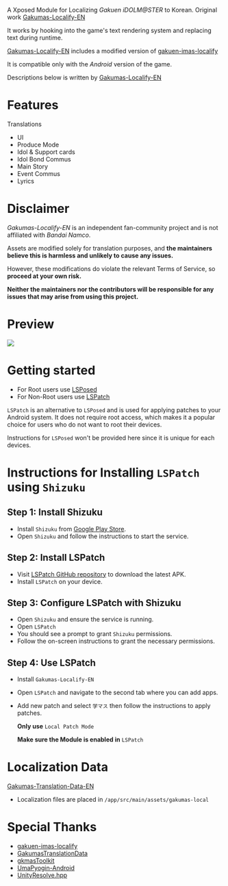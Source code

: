 A Xposed Module for Localizing *Gakuen iDOLM@STER* to Korean.
Original work [Gakumas-Localify-EN](https://github.com/NatsumeLS/Gakumas-Localify-EN)

It works by hooking into the game's text rendering system and replacing text during runtime.

[Gakumas-Localify-EN](https://github.com/NatsumeLS/Gakumas-Localify-EN) includes a modified version of [gakuen-imas-localify](https://github.com/chinosk6/gakuen-imas-localify)

It is compatible only with the *Android* version of the game.

Descriptions below is written by [Gakumas-Localify-EN](https://github.com/NatsumeLS/Gakumas-Localify-EN)


# Features

Translations
- UI
- Produce Mode
- Idol & Support cards
- Idol Bond Commus
- Main Story
- Event Commus
- Lyrics

# Disclaimer
*Gakumas-Localify-EN* is an independent fan-community project and is not affiliated with *Bandai Namco*.

Assets are modified solely for translation purposes, and **the maintainers believe this is harmless and unlikely to cause any issues.**

However, these modifications do violate the relevant Terms of Service, so **proceed at your own risk.**

**Neither the maintainers nor the contributors will be responsible for any issues that may arise from using this project.**

# Preview

<img src=/docs/preview.png>

</div>

<!--

<div align="center">

# Video Preview

</div>
-->

# Getting started

- For Root users use [LSPosed](https://github.com/LSPosed/LSPosed)
- For Non-Root users use [LSPatch](https://github.com/LSPosed/LSPatch)

`LSPatch` is an alternative to `LSPosed` and is used for applying patches to your Android system. It does not require root access, which makes it a popular choice for users who do not want to root their devices.

Instructions for `LSPosed` won't be provided here since it is unique for each devices.

# Instructions for Installing `LSPatch` using `Shizuku`

## Step 1: Install Shizuku
   - Install `Shizuku` from [Google Play Store](https://play.google.com/store/apps/details?id=moe.shizuku.privileged.api).
   - Open `Shizuku` and follow the instructions to start the service.

## Step 2: Install LSPatch
   - Visit [LSPatch GitHub repository](https://github.com/LSPosed/LSPatch/releases/latest) to download the latest APK.
   - Install `LSPatch` on your device.

## Step 3: Configure LSPatch with Shizuku
   - Open `Shizuku` and ensure the service is running.
   - Open `LSPatch`
   - You should see a prompt to grant `Shizuku` permissions.
   - Follow the on-screen instructions to grant the necessary permissions.

## Step 4: Use LSPatch
   - Install `Gakumas-Localify-EN`
   - Open `LSPatch` and navigate to the second tab where you can add apps.
   - Add new patch and select `学マス` then follow the instructions to apply patches.

     **Only use** `Local Patch Mode`

     **Make sure the Module is enabled in** `LSPatch`


# Localization Data

[Gakumas-Translation-Data-EN](https://github.com/NatsumeLS/Gakumas-Translation-Data-EN)

- Localization files are placed in `/app/src/main/assets/gakumas-local`

# Special Thanks

- [gakuen-imas-localify](https://github.com/chinosk6/gakuen-imas-localify)
- [GakumasTranslationData](https://github.com/chinosk6/GakumasTranslationData)
- [gkmasToolkit](https://github.com/kishidanatsumi/gkmasToolkit)
- [UmaPyogin-Android](https://github.com/akemimadoka/UmaPyogin-Android)
- [UnityResolve.hpp](https://github.com/issuimo/UnityResolve.hpp)
